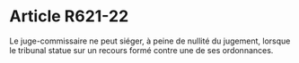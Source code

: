 # Article R621-22

Le juge-commissaire ne peut siéger, à peine de nullité du jugement, lorsque le tribunal statue sur un recours formé contre une de ses ordonnances.
